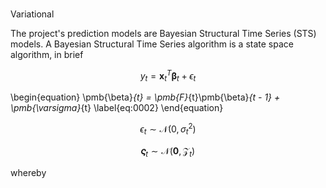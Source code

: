 <br>

Variational

The project's prediction models are Bayesian Structural Time Series (STS) models.  A Bayesian Structural Time Series algorithm is a state space algorithm, in brief


$$y_{t} = \mathbf{x}^{T}_{t}\pmb{\beta}_{t} + \epsilon_{t}$$


\begin{equation}
\pmb{\beta}_{t} = \pmb{F}_{t}\pmb{\beta}_{t - 1} + \pmb{\varsigma}_{t}
\label{eq:0002}
\end{equation}

$$\epsilon_{t} \sim \mathcal{N}\bigl(0, \sigma^{2}_{t}  \bigr)$$

$$\mathbf{\varsigma}_{t} \sim \mathcal{N}\bigl(\mathbf{0}, \mathbf{\mathcal{Z}}_{t}\bigr)$$

whereby


<br>
<br>

<br>
<br>

<br>
<br>

<br>
<br>
